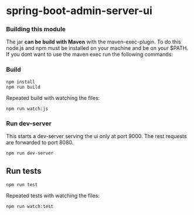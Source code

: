 spring-boot-admin-server-ui
================================

### Building this module
The jar **can be build with Maven** with the maven-exec-plugin. To do this node.js and npm must be installed on your machine and be on your $PATH.
If you dont want to use the maven exec run the following commands:

### Build
```shell
npm install
npm run build
```

Repeated build with watching the files:
```shell
npm run watch:js
```

### Run dev-server
This starts a dev-server serving the ui only at port 9000. The rest requests are forwarded to port 8080.
```shell
npm run dev-server
```

## Run tests
```shell
npm run test
```

Repeated tests with watching the files:
```shell
npm run watch:test
```